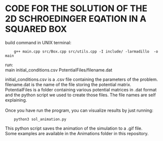 # CODE FOR THE SOLUTION OF THE 2D SCHROEDINGER EQATION IN A SQUARED BOX

build command in UNIX terminal:<br>

		g++ main.cpp src/Box.cpp src/utils.cpp -I include/ -larmadillo  -o main

run:<br>
		main initial_conditions.csv PotentialFiles/filename.dat
		
initial_conditions.csv is a .csv file containing the parameters of the problem.<br>
filename.dat is the name of the file storing the potential matrix.<br>
PotentialFiles is a folder containing various potential matrices in .dat format and the python script we used to create those files. The file names are self explaining. <br><br>
Once you have run the program, you can visualize results by just running:<br>

		python3 sol_animation.py

This python script saves the animation of the simulation to a .gif file. <br>
Some examples are available in the Animations folder in this repository.<br> 
		

